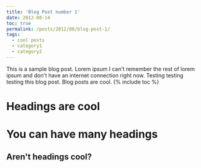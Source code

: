 ```yaml
---
title: 'Blog Post number 1'
date: 2012-08-14
toc: true
permalink: /posts/2012/08/blog-post-1/
tags:
  - cool posts
  - category1
  - category2
---
```


This is a sample blog post. Lorem ipsum I can't remember the rest of lorem ipsum and don't have an internet connection right now. Testing testing testing this blog post. Blog posts are cool.
{% include toc %}

Headings are cool
======

You can have many headings
======

Aren't headings cool?
------

